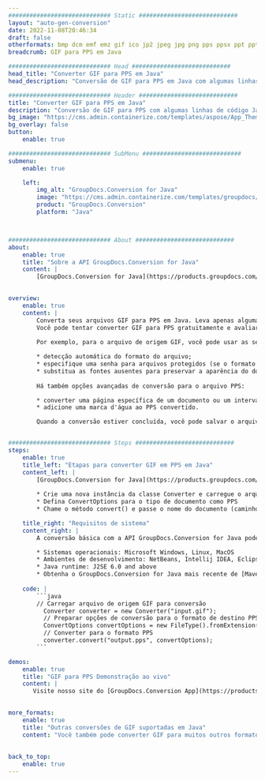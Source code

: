 ```yaml
---
############################# Static ############################
layout: "auto-gen-conversion"
date: 2022-11-08T20:46:34
draft: false
otherformats: bmp dcm emf emz gif ico jp2 jpeg jpg png pps ppsx ppt pptx psb psd svg svgz tga tif tiff webp wmf wmz
breadcrumb: GIF para PPS em Java

############################# Head ############################
head_title: "Converter GIF para PPS em Java"
head_description: "Conversão de GIF para PPS em Java com algumas linhas de código. Converta mais de 160 formatos de arquivo usando a API de conversão de documentos do GroupDocs para Java"

############################# Header ############################
title: "Converter GIF para PPS em Java"
description: "Conversão de GIF para PPS com algumas linhas de código Java"
bg_image: "https://cms.admin.containerize.com/templates/aspose/App_Themes/V3/images/bg/header1.png"
bg_overlay: false
button:
    enable: true

############################# SubMenu ############################
submenu:
    enable: true

    left:
        img_alt: "GroupDocs.Conversion for Java"
        image: "https://cms.admin.containerize.com/templates/groupdocs/images/product-logos/90x90-noborder/groupdocs-conversion-java.png"
        product: "GroupDocs.Conversion"
        platform: "Java"



############################# About ############################
about:
    enable: true
    title: "Sobre a API GroupDocs.Conversion for Java"
    content: |
        [GroupDocs.Conversion for Java](https://products.groupdocs.com/conversion/java/) é uma API avançada de conversão de formato de arquivo para conversão entre formatos populares de imagem e documento, como Microsoft Office, OpenDocument, PDF, HTML, e-mail, CAD. e muito mais com apenas algumas linhas de código. A API nativa detecta automaticamente os formatos dos documentos originais e oferece muitas opções para personalizar os documentos convertidos. Juntamente com a função de extrair informações de um documento, ele também suporta o armazenamento em cache dos resultados da conversão para o disco local por padrão. No entanto, qualquer tipo de armazenamento em cache pode ser suportado pela implementação das interfaces apropriadas - Amazon S3, Dropbox, Google Drive, Windows Azure, Reddis ou quaisquer outras.
    

overview:
    enable: true
    content: |
        Converta seus arquivos GIF para PPS em Java. Leva apenas algumas linhas de código Java em qualquer plataforma de sua escolha, como Windows, Linux, macOS.
        Você pode tentar converter GIF para PPS gratuitamente e avaliar a qualidade dos resultados da conversão. Junto com scripts de conversão de arquivo simples, você pode tentar opções mais sofisticadas para carregar o arquivo de origem GIF e armazenar a saída PPS. 
        
        Por exemplo, para o arquivo de origem GIF, você pode usar as seguintes opções de carregamento:

        * detecção automática do formato do arquivo;
        * especifique uma senha para arquivos protegidos (se o formato de arquivo for compatível);
        * substitua as fontes ausentes para preservar a aparência do documento.
        
        Há também opções avançadas de conversão para o arquivo PPS:

        * converter uma página específica de um documento ou um intervalo de páginas;
        * adicione uma marca d'água ao PPS convertido.

        Quando a conversão estiver concluída, você pode salvar o arquivo PPS no caminho do arquivo local ou em qualquer armazenamento de terceiros, como FTP, Amazon S3, Google Drive, Dropbox etc. Observe - para converter GIF para PPS, você não precisa instalar nenhum software adicional, como MS Office, Open Office, Adobe Acrobat Reader etc.


############################# Steps ############################
steps:
    enable: true
    title_left: "Etapas para converter GIF em PPS em Java"
    content_left: |
        [GroupDocs.Conversion for Java](https://products.groupdocs.com/conversion/java/) permite que os desenvolvedores convertam facilmente o arquivo GIF para PPS com algumas linhas de código.
        
        * Crie uma nova instância da classe Converter e carregue o arquivo GIF com o caminho completo
        * Defina ConvertOptions para o tipo de documento como PPS
        * Chame o método convert() e passe o nome do documento (caminho completo) e formato (PPS) como parâmetro

    title_right: "Requisitos de sistema"
    content_right: |
        A conversão básica com a API GroupDocs.Conversion for Java pode ser feita com apenas algumas linhas de código. Nossas APIs são suportadas em todas as principais plataformas e sistemas operacionais. Antes de executar o código abaixo, certifique-se de ter os seguintes pré-requisitos instalados em seu sistema.

        * Sistemas operacionais: Microsoft Windows, Linux, MacOS
        * Ambientes de desenvolvimento: NetBeans, Intellij IDEA, Eclipse, etc.
        * Java runtime: J2SE 6.0 and above
        * Obtenha o GroupDocs.Conversion for Java mais recente de [Maven](https://repository.groupdocs.com/webapp/#/artifacts/browse/tree/General/repo/com/groupdocs/groupdocs-conversion)
         
    code: |
        ```java    
        // Carregar arquivo de origem GIF para conversão
          Converter converter = new Converter("input.gif");
          // Preparar opções de conversão para o formato de destino PPS
          ConvertOptions convertOptions = new FileType().fromExtension("pps").getConvertOptions();
          // Converter para o formato PPS
          converter.convert("output.pps", convertOptions);
        ```

demos:
    enable: true
    title: "GIF para PPS Demonstração ao vivo"
    content: |
       Visite nosso site do [GroupDocs.Conversion App](https://products.groupdocs.app/conversion/family) e experimente a conversão de GIF para PPS agora. A demonstração gratuita tem os seguintes benefícios
          

more_formats:
    enable: true
    title: "Outras conversões de GIF suportadas em Java"
    content: "Você também pode converter GIF para muitos outros formatos de arquivo. Por favor, veja a lista abaixo."
       
       
back_to_top:
    enable: true
---
```

